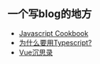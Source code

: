 ## 一个写blog的地方
- [Javascript Cookbook](https://github.com/riyueweiyi/blog/issues/1)
- [为什么要用Typescript?](https://github.com/riyueweiyi/blog/issues/2)
- [Vue沉思录](https://github.com/riyueweiyi/blog/issues/3)